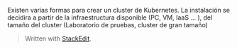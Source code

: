 

Existen varias formas para crear un cluster de Kubernetes. La instalación se decidira a partir de la infraestructura disponible (PC, VM, IaaS ... ), del tamaño del cluster (Laboratorio de pruebas, cluster de gran tamaño)
> Written with [StackEdit](https://stackedit.io/).
<!--stackedit_data:
eyJoaXN0b3J5IjpbLTEyNjkyNDY3MTgsNzMwOTk4MTE2XX0=
-->